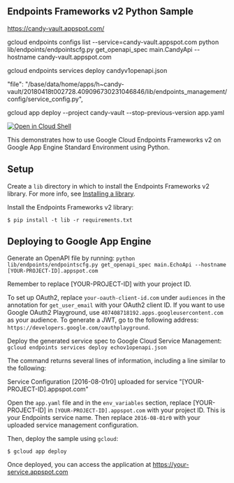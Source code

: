 ## Endpoints Frameworks v2 Python Sample

https://candy-vault.appspot.com/


gcloud endpoints configs list --service=candy-vault.appspot.com
python lib/endpoints/endpointscfg.py get_openapi_spec main.CandyApi --hostname candy-vault.appspot.com





gcloud endpoints services deploy candyv1openapi.json


"file": "/base/data/home/apps/h~candy-vault/20180418t002728.409096730231046846/lib/endpoints_management/config/service_config.py",


gcloud app deploy --project candy-vault --stop-previous-version app.yaml

[![Open in Cloud Shell][shell_img]][shell_link]

[shell_img]: http://gstatic.com/cloudssh/images/open-btn.png
[shell_link]: https://console.cloud.google.com/cloudshell/open?git_repo=https://github.com/GoogleCloudPlatform/python-docs-samples&page=editor&open_in_editor=appengine/standard/endpoints-frameworks-v2/echo/README.md

This demonstrates how to use Google Cloud Endpoints Frameworks v2 on Google App Engine Standard Environment using Python.

## Setup

Create a `lib` directory in which to install the Endpoints Frameworks v2 library. For more info, see [Installing a library](https://cloud.google.com/appengine/docs/python/tools/using-libraries-python-27#installing_a_library).

Install the Endpoints Frameworks v2 library:

    $ pip install -t lib -r requirements.txt

## Deploying to Google App Engine

Generate an OpenAPI file by running: `python lib/endpoints/endpointscfg.py get_openapi_spec main.EchoApi --hostname [YOUR-PROJECT-ID].appspot.com`

Remember to replace [YOUR-PROJECT-ID] with your project ID.

To set up OAuth2, replace `your-oauth-client-id.com` under `audiences` in the annotation for `get_user_email` with your OAuth2 client ID. If you want to use Google OAuth2 Playground, use `407408718192.apps.googleusercontent.com` as your audience. To generate a JWT, go to the following address: `https://developers.google.com/oauthplayground`.

Deploy the generated service spec to Google Cloud Service Management: `gcloud endpoints services deploy echov1openapi.json`

The command returns several lines of information, including a line similar to the following:

   Service Configuration [2016-08-01r0] uploaded for service "[YOUR-PROJECT-ID].appspot.com"

Open the `app.yaml` file and in the `env_variables` section, replace [YOUR-PROJECT-ID] in `[YOUR-PROJECT-ID].appspot.com` with your project ID. This is your Endpoints service name. Then replace `2016-08-01r0` with your uploaded service management configuration.

Then, deploy the sample using `gcloud`:

    $ gcloud app deploy

Once deployed, you can access the application at https://your-service.appspot.com

